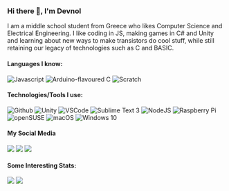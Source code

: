 ### Hi there 👋, I'm Devnol

I am a middle school student from Greece who likes Computer Science and Electrical Engineering.
I like coding in JS, making games in C# and Unity and learning about new ways to make transistors do cool stuff,
while still retaining our legacy of technologies such as C and BASIC. 

#### Languages I know:
![Javascript](https://img.shields.io/static/v1?label=JavaScript&message=Latest&style=for-the-badge&color=F7DF1E&logo=JavaScript)
![Arduino-flavoured C](https://img.shields.io/static/v1?label=Arduino&message=Kinda%20C&style=for-the-badge&color=00979D&logo=Arduino)
![Scratch](https://img.shields.io/static/v1?label=Scratch&message=3&color=4D97FF&style=for-the-badge&logo=Scratch)

#### Technologies/Tools I use:
![Github](https://img.shields.io/static/v1?label=GitHub&message=Devnol&color=181717&style=for-the-badge&logo=github)
![Unity](https://img.shields.io/static/v1?label=Unity&message=Latest&color=000&style=for-the-badge&logo=Unity)
![VSCode](https://img.shields.io/static/v1?label=VSCode&message=Stable&style=for-the-badge&color=007ACC&logo=Visual-Studio-Code)
![Sublime Text 3](https://img.shields.io/static/v1?label=Sublime%20Text%203&message=3211&style=for-the-badge&color=FF9800&logo=Sublime-Text)
![NodeJS](https://img.shields.io/static/v1?label=Node.JS&message=Latest&style=for-the-badge&color=339933&logo=node.js)
![Raspberry Pi](https://img.shields.io/static/v1?label=Raspberry%20Pi&message=Model%204B%204GB&style=for-the-badge&color=C51A4A&logo=Raspberry-Pi)
![openSUSE](https://img.shields.io/static/v1?label=openSUSE&message=Tumbleweed&style=for-the-badge&color=73BA25&logo=openSUSE)
![macOS](https://img.shields.io/static/v1?label=macOS&message=Latest&style=for-the-badge&color=999999&logo=Apple)
![Windows 10](https://img.shields.io/static/v1?label=Windows%2010&message=Stable%20(haha%20no)&style=for-the-badge&color=0078D6&logo=Windows)

#### My Social Media
<a href="https://discord.com/" alt="Discord"><img src="https://img.shields.io/static/v1?label=Discord&message=@Devnol%239366&color=7289DA&logo=Discord" /></a>
<a href="https://twitter.com/PanosDevnol" alt="Twitter"><img src="https://img.shields.io/static/v1?label=Twitter&message=@PanosDevnol&color=1DA1F2&logo=Twitter" /></a>
<a href="https://telegram.me/Devnol" alt="Telegram"><img src="https://img.shields.io/static/v1?label=Telegram&message=@Devnol&color=2CA5E0&logo=Telegram" /></a>

#### Some Interesting Stats:
<div>
    <img src="https://github-readme-stats.vercel.app/api?username=Devnol&bg_color=40,9E1476,fB4244&title_color=F4F4F4&text_color=F4F4F4&show_icons=true&icon_color=F4F4F4" />
    <img src="https://github-readme-stats.vercel.app/api/top-langs?username=Devnol&bg_color=40,9E1476,FB4244&title_color=F4F4F4&text_color=F4F4F4&show_icons=true&icon_color=F4F4F4&extra=Cytrus-RE/cytrus-re,cytrus-re.github.io,debia;terrific-tea/terrific-tea.github.io;"/>
</div>
